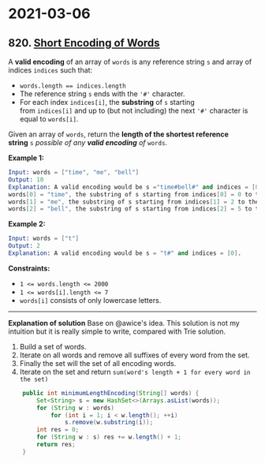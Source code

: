 # 2021-03-06

## 820. [Short Encoding of Words](https://leetcode.com/problems/short-encoding-of-words/)

A **valid encoding** of an array of `words` is any reference string `s` and array of indices `indices` such that:

- `words.length == indices.length`
- The reference string `s` ends with the `'#'` character.
- For each index `indices[i]`, the **substring** of `s` starting from `indices[i]` and up to (but not including) the next `'#'` character is equal to `words[i]`.

Given an array of `words`, return the **length of the shortest reference string** `s` *possible of any **valid encoding** of* `words`.

**Example 1:**

```s
Input: words = ["time", "me", "bell"]
Output: 10
Explanation: A valid encoding would be s ="time#bell#" and indices = [0, 2, 5].
words[0] = "time", the substring of s starting from indices[0] = 0 to the next '#' is underlined in "time#bell#"
words[1] = "me", the substring of s starting from indices[1] = 2 to the next '#' is underlined in "time#bell#"
words[2] = "bell", the substring of s starting from indices[2] = 5 to the next '#' is underlined in "time#bell#"
```

**Example 2:**

```s
Input: words = ["t"]
Output: 2
Explanation: A valid encoding would be s = "t#" and indices = [0].
```

**Constraints:**

- `1 <= words.length <= 2000`
- `1 <= words[i].length <= 7`
- `words[i]` consists of only lowercase letters.

---

**Explanation of solution** Base on @awice's idea. This solution is not my intuition but it is really simple to write, compared with Trie solution.

1. Build a set of words.
2. Iterate on all words and remove all suffixes of every word from the set.
3. Finally the set will the set of all encoding words.
4. Iterate on the set and return `sum(word's length + 1 for every word in the set)`

```java
    public int minimumLengthEncoding(String[] words) {
        Set<String> s = new HashSet<>(Arrays.asList(words));
        for (String w : words)
            for (int i = 1; i < w.length(); ++i)
                s.remove(w.substring(i));
        int res = 0;
        for (String w : s) res += w.length() + 1;
        return res;
    }
```
